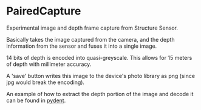 # PairedCapture
Experimental image and depth frame capture from Structure Sensor.

Basically takes the image captured from the camera, and the depth information from the sensor and fuses it into a single image.

14 bits of depth is encoded into quasi-greyscale. This allows for 15 meters of depth with millimeter accuracy.

A 'save' button writes this image to the device's photo library as png (since jpg would break the encoding).

An example of how to extract the depth portion of the image and decode it can be found in [pydent](https://github.com/ponderousmad/pyndent/blob/master/explore/decode.ipynb).
